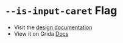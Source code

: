 # `--is-input-caret` Flag

- Visit the [design documentation](../docs/--is-input-caret.md)
- View it on Grida [Docs](https://grida.co/docs/flags/--is-input-caret)
